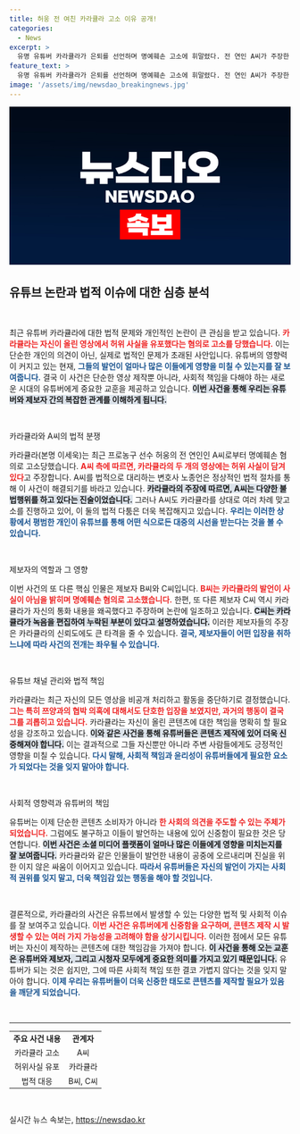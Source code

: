 ```yaml
---
title: 허웅 전 여친 카라큘라 고소 이유 공개!
categories:
  - News
excerpt: >
  유명 유튜버 카라큘라가 은퇴를 선언하며 명예훼손 고소에 휘말렸다. 전 연인 A씨가 주장한 허위사실과 통화 편집 논란이 일파만파 확대되고 있다. 대중의 관심이 집중되는 가운데, 카라큘라의 진실은 과연 무엇일까?
feature_text: >
  유명 유튜버 카라큘라가 은퇴를 선언하며 명예훼손 고소에 휘말렸다. 전 연인 A씨가 주장한 허위사실과 통화 편집 논란이 일파만파 확대되고 있다. 대중의 관심이 집중되는 가운데, 카라큘라의 진실은 과연 무엇일까?
image: '/assets/img/newsdao_breakingnews.jpg'
---
```


<p><img src="/assets/img/newsdao_breakingnews.jpg" alt="bookingtag 속보" /></p>

<h2 data-ke-size="size26">유튜브 논란과 법적 이슈에 대한 심층 분석</h2>

<p data-ke-size="size16">&nbsp;</p>

<p>최근 유튜버 카라큘라에 대한 법적 문제와 개인적인 논란이 큰 관심을 받고 있습니다. <b><span style="color: #ee2323;">카라큘라는 자신이 올린 영상에서 허위 사실을 유포했다는 혐의로 고소를 당했습니다.</span></b> 이는 단순한 개인의 의견이 아닌, 실제로 법적인 문제가 초래된 사안입니다. 유튜버의 영향력이 커지고 있는 현재, <b><span style="color: #1a5490;">그들의 발언이 얼마나 많은 이들에게 영향을 미칠 수 있는지를 잘 보여줍니다.</span></b> 결국 이 사건은 단순한 영상 제작뿐 아니라, 사회적 책임을 다해야 하는 새로운 시대의 유튜버에게 중요한 교훈을 제공하고 있습니다. <b><span style="background-color: #21538527;">이번 사건을 통해 우리는 유튜버와 제보자 간의 복잡한 관계를 이해하게 됩니다.</span></b></p>

<p data-ke-size="size16">&nbsp;</p>

<p>카라큘라와 A씨의 법적 분쟁</p>

<p>카라큘라(본명 이세욱)는 최근 프로농구 선수 허웅의 전 연인인 A씨로부터 명예훼손 혐의로 고소당했습니다. <b><span style="color: #ee2323;">A씨 측에 따르면, 카라큘라의 두 개의 영상에는 허위 사실이 담겨있다</span></b>고 주장합니다. A씨를 법적으로 대리하는 변호사 노종언은 정상적인 법적 절차를 통해 이 사건이 해결되기를 바라고 있습니다. <b><span style="background-color: #21538527;">카라큘라의 주장에 따르면, A씨는 다양한 불법행위를 하고 있다는 진술이었습니다.</span></b> 그러나 A씨도 카라큘라를 상대로 여러 차례 맞고소를 진행하고 있어, 이 둘의 법적 다툼은 더욱 복잡해지고 있습니다. <b><span style="color: #1a5490;">우리는 이러한 상황에서 평범한 개인이 유튜브를 통해 어떤 식으로든 대중의 시선을 받는다는 것을 볼 수 있습니다.</span></b></p>

<p data-ke-size="size16">&nbsp;</p>

<p>제보자의 역할과 그 영향</p>

<p>이번 사건의 또 다른 핵심 인물은 제보자 B씨와 C씨입니다. <b><span style="color: #ee2323;">B씨는 카라큘라의 발언이 사실이 아님을 밝히며 명예훼손 혐의로 고소했습니다.</span></b> 한편, 또 다른 제보자 C씨 역시 카라큘라가 자신의 통화 내용을 왜곡했다고 주장하며 논란에 일조하고 있습니다. <b><span style="background-color: #21538527;">C씨는 카라큘라가 녹음을 편집하여 누락된 부분이 있다고 설명하였습니다.</span></b> 이러한 제보자들의 주장은 카라큘라의 신뢰도에도 큰 타격을 줄 수 있습니다. <b><span style="color: #1a5490;">결국, 제보자들이 어떤 입장을 취하느냐에 따라 사건의 전개는 좌우될 수 있습니다.</span></b></p>

<p data-ke-size="size16">&nbsp;</p>

<p>유튜브 채널 관리와 법적 책임</p>

<p>카라큘라는 최근 자신의 모든 영상을 비공개 처리하고 활동을 중단하기로 결정했습니다. <b><span style="color: #ee2323;">그는 특히 쯔양과의 협박 의혹에 대해서도 단호한 입장을 보였지만, 과거의 행동이 결국 그를 괴롭히고 있습니다.</span></b> 카라큘라는 자신이 올린 콘텐츠에 대한 책임을 명확히 할 필요성을 강조하고 있습니다. <b><span style="background-color: #21538527;">이와 같은 사건을 통해 유튜버들은 콘텐츠 제작에 있어 더욱 신중해져야 합니다.</span></b> 이는 결과적으로 그들 자신뿐만 아니라 주변 사람들에게도 긍정적인 영향을 미칠 수 있습니다. <b><span style="color: #1a5490;">다시 말해, 사회적 책임과 윤리성이 유튜버들에게 필요한 요소가 되었다는 것을 잊지 말아야 합니다.</span></b></p>

<p data-ke-size="size16">&nbsp;</p>

<p>사회적 영향력과 유튜버의 책임</p>

<p>유튜버는 이제 단순한 콘텐츠 소비자가 아니라 <b><span style="color: #ee2323;">한 사회의 의견을 주도할 수 있는 주체가 되었습니다.</span></b> 그럼에도 불구하고 이들이 발언하는 내용에 있어 신중함이 필요한 것은 당연합니다. <b><span style="background-color: #21538527;">이번 사건은 소셜 미디어 플랫폼이 얼마나 많은 이들에게 영향을 미치는지를 잘 보여줍니다.</span></b> 카라큘라와 같은 인물들이 발언한 내용이 공중에 오르내리며 진실을 위한 이지 않은 싸움이 이어지고 있습니다. <b><span style="color: #1a5490;">따라서 유튜버들은 자신의 발언이 가지는 사회적 권위를 잊지 말고, 더욱 책임감 있는 행동을 해야 할 것입니다.</span></b></p>

<p data-ke-size="size16">&nbsp;</p>

<p>결론적으로, 카라큘라의 사건은 유튜브에서 발생할 수 있는 다양한 법적 및 사회적 이슈를 잘 보여주고 있습니다. <b><span style="color: #ee2323;">이번 사건은 유튜버에게 신중함을 요구하며, 콘텐츠 제작 시 발생할 수 있는 여러 가지 가능성을 고려해야 함을 상기시킵니다.</span></b> 이러한 점에서 모든 유튜버는 자신이 제작하는 콘텐츠에 대한 책임감을 가져야 합니다. <b><span style="background-color: #21538527;">이 사건을 통해 오는 교훈은 유튜버와 제보자, 그리고 시청자 모두에게 중요한 의미를 가지고 있기 때문입니다.</span></b> 유튜버가 되는 것은 쉽지만, 그에 따른 사회적 책임 또한 결코 가볍지 않다는 것을 잊지 말아야 합니다. <b><span style="color: #1a5490;">이제 우리는 유튜버들이 더욱 신중한 태도로 콘텐츠를 제작할 필요가 있음을 깨닫게 되었습니다.</span></b></p>

<p data-ke-size="size16">&nbsp;</p>

<hr/>

<table style="width: 100%; border-collapse: collapse;">
    <tr>
        <td style="text-align: center; height: 17px;"><b>주요 사건 내용</b></td>
        <td style="text-align: center; height: 17px;"><b>관계자</b></td>
    </tr>
    <tr>
        <td style="text-align: center; height: 17px;">카라큘라 고소</td>
        <td style="text-align: center; height: 17px;">A씨</td>
    </tr>
    <tr>
        <td style="text-align: center; height: 17px;">허위사실 유포</td>
        <td style="text-align: center; height: 17px;">카라큘라</td>
    </tr>
    <tr>
        <td style="text-align: center; height: 17px;">법적 대응</td>
        <td style="text-align: center; height: 17px;">B씨, C씨</td>
    </tr>
</table>

<p data-ke-size="size16">&nbsp;</p>
실시간 뉴스 속보는, <a href="https://newsdao.kr" rel="dofollow">https://newsdao.kr</a>


